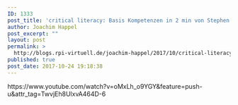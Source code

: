 ```yaml
---
ID: 1333
post_title: 'critical literacy: Basis Kompetenzen in 2 min von Stephen Downes'
author: Joachim Happel
post_excerpt: ""
layout: post
permalink: >
  http://blogs.rpi-virtuell.de/joachim-happel/2017/10/critical-literacy-basis-kompetenzen-in-2-min-von-stephen-downes/
published: true
post_date: 2017-10-24 19:18:38
---
```

<p>https://www.youtube.com/watch?v=oMxLh_o9YGY&amp;feature=push-u&amp;attr_tag=TwvjEh8UlxvA464D-6</p>
<p>&nbsp;</p>